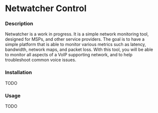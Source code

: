 # Netwatcher Control

### Description

Netwatcher is a work in progress. It is a simple network monitoring tool, designed for MSPs, and other service providers. The goal is to have a simple platform that is able to monitor various metrics such as latency, bandwidth, network maps, and packet loss. With this tool, you will be able to monitor all aspects of a VoIP supporting network, and to help troubleshoot common voice issues.

### Installation

TODO


### Usage

TODO
